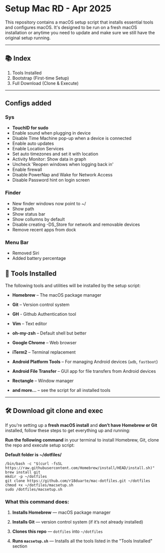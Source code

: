 # Setup Mac RD - Apr 2025

This repository contains a macOS setup script that installs essential tools and configures macOS. It's designed to be run on a fresh macOS installation or anytime you need to update and make sure we still have the original setup running.

---

## 📚 Index

1. Tools Installed
2. Bootstrap (First-time Setup)
3. Full Download (Clone & Execute)

---

## Configs added

### Sys
- **TouchID for sudo**
- Enable sound when plugging in device
- Disable Time Machine pop-up when a device is connected
- Enable auto updates
- Enable Location Services
- Set auto timezones and set it with location
- Activity Monitor: Show data in graph
- Uncheck 'Reopen windows when logging back in'
- Enable firewall
- Disable PowerNap and Wake for Network Access
- Disable Password hint on login screen

### Finder
- New finder windows now point to ~/
- Show path
- Show status bar
- Show collumns by default
- Disable creating -DS_Store for network and removable devices
- Remove recent apps from dock

### Menu Bar
- Removed Siri
- Added battery percentage


## 🔧 Tools Installed

The following tools and utilities will be installed by the setup script:

- **Homebrew** – The macOS package manager
    
- **Git** – Version control system
    
- **GH** - Github Authentication tool

- **Vim** – Text editor
    
- **oh-my-zsh** – Default shell but better 
    
- **Google Chrome** – Web browser
    
- **iTerm2** – Terminal replacement
    
- **Android Platform Tools** – For managing Android devices (`adb`, `fastboot`)
    
- **Android File Transfer** – GUI app for file transfers from Android devices
    
- **Rectangle** – Window manager
    
- **and more...** – see the script for all installed tools
    

---

## 🛠 Download git clone and exec

If you're setting up a **fresh macOS install** and **don’t have Homebrew or Git** installed, follow these steps to get everything up and running:

**Run the following command** in your terminal to install Homebrew, Git, clone the repo and execute setup script:

**Default folder is ~/dotfiles/**


```
/bin/bash -c "$(curl -fsSL https://raw.githubusercontent.com/Homebrew/install/HEAD/install.sh)"
brew install git
mkdir -p ~/dotfiles
git clone https://github.com/r18duarte/mac-dotfiles.git ~/dotfiles
chmod +x ~/dotfiles/macsetup.sh
sudo /dotfiles/macsetup.sh
```


### What this command does:

1. **Installs Homebrew** — macOS package manager
    
2. **Installs Git** — version control system (if it’s not already installed)
    
3. **Clones this repo** — `dotfiles` into `~/dotfiles`
    
4. **Runs `macsetup.sh`** — Installs all the tools listed in the "Tools Installed" section


